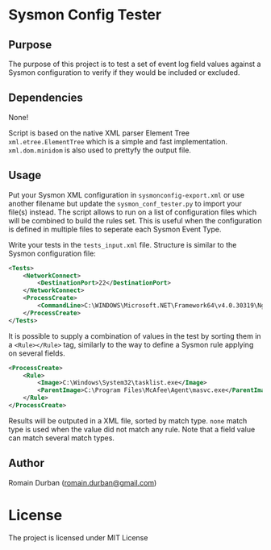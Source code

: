 # Sysmon Config Tester

## Purpose

The purpose of this project is to test a set of event log field values against a Sysmon configuration to verify if they would be included or excluded.

## Dependencies

None!

Script is based on the native XML parser Element Tree `xml.etree.ElementTree` which is a simple and fast implementation.
`xml.dom.minidom` is also used to prettyfy the output file.

## Usage

Put your Sysmon XML configuration in `sysmonconfig-export.xml` or use another filename but update the `sysmon_conf_tester.py` to import your file(s) instead.
The script allows to run on a list of configuration files which will be combined to build the rules set. This is useful when the configuration is defined in multiple files to seperate each Sysmon Event Type.

Write your tests in the `tests_input.xml` file. Structure is similar to the Sysmon configuration file:

```xml
<Tests>
	<NetworkConnect>
		<DestinationPort>22</DestinationPort>
	</NetworkConnect>
	<ProcessCreate>
		<CommandLine>C:\WINDOWS\Microsoft.NET\Framework64\v4.0.30319\Ngen.exe args1 args2</CommandLine>
	</ProcessCreate>
</Tests>
```

It is possible to supply a combination of values in the test by sorting them in a `<Rule></Rule>` tag, similarly to the way to define a Sysmon rule applying on several fields.

```xml
<ProcessCreate>
	<Rule>
		<Image>C:\Windows\System32\tasklist.exe</Image>
		<ParentImage>C:\Program Files\McAfee\Agent\masvc.exe</ParentImage>
	</Rule>
</ProcessCreate>
```

Results will be outputed in a XML file, sorted by match type. `none` match type is used when the value did not match any rule.
Note that a field value can match several match types.

## Author

Romain Durban (romain.durban@gmail.com)

# License

The project is licensed under MIT License

